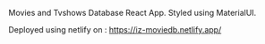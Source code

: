 Movies and Tvshows Database React App.
Styled using MaterialUI.

Deployed using netlify on : https://iz-moviedb.netlify.app/
